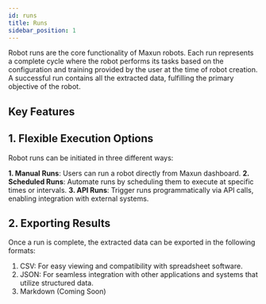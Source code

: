 ```yaml
---
id: runs
title: Runs
sidebar_position: 1
---
```


Robot runs are the core functionality of Maxun robots. Each run represents a complete cycle where the robot performs its tasks based on the configuration and training provided by the user at the time of robot creation. A successful run contains all the extracted data, fulfilling the primary objective of the robot.


## Key Features

## 1. Flexible Execution Options

Robot runs can be initiated in three different ways:

**1. Manual Runs**: Users can run a robot directly from Maxun dashboard.
**2. Scheduled Runs**: Automate runs by scheduling them to execute at specific times or intervals. 
**3. API Runs**: Trigger runs programmatically via API calls, enabling integration with external systems.

## 2. Exporting Results

Once a run is complete, the extracted data can be exported in the following formats:
1. CSV: For easy viewing and compatibility with spreadsheet software.
2. JSON: For seamless integration with other applications and systems that utilize structured data.
3. Markdown (Coming Soon)